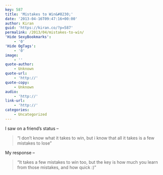 ```yaml
---
key: 587
title: 'Mistakes to Win&#8230;'
date: '2013-04-16T09:47:16+00:00'
author: Kiran
guid: 'https://kiran.co/?p=587'
permalink: /2013/04/mistakes-to-win/
'Hide SexyBookmarks':
    - '0'
'Hide OgTags':
    - '0'
image:
    - ''
quote-author:
    - Unknown
quote-url:
    - 'http://'
quote-copy:
    - Unknown
audio:
    - 'http://'
link-url:
    - 'http://'
categories:
    - Uncategorized
---
```


I saw on a friend’s status –

> “I don’t know what it takes to win, but i know that all it takes is a few mistakes to lose”

My response –

> “It takes a few mistakes to win too, but the key is how much you learn from those mistakes, and how quick :)”